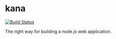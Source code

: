 # kana
[![Build Status](https://travis-ci.org/murmur76/kana.svg?branch=master)](https://travis-ci.org/murmur76/kana)

The right way for building a node.js web application.
